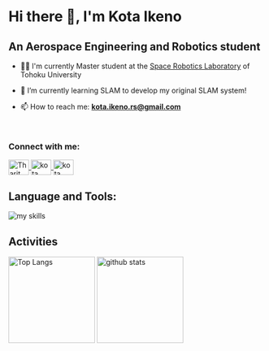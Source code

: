 # Hi there 👋, I'm Kota Ikeno
<!-- 1. GitHub username -->
<!-- 
<div align="right">
  <img src="https://github.com/mendelas" />
</div> 
-->

<!-- 2. profile -->
## An Aerospace Engineering and Robotics student

- 🧑‍💻 I'm currently Master student at the [Space Robotics Laboratory](http://www.astro.mech.tohoku.ac.jp/e/index.html) of Tohoku University

- 🌱 I’m currently learning SLAM to develop my original SLAM system!

- 📫 How to reach me: **kota.ikeno.rs@gmail.com**
<br>

<h3 align="left">Connect with me:</h3>
<p align="left">
    <a href="https://www.linkedin.com/in/航太-池野-5930102a8/" target="blank">
        <img align="center" src="https://raw.githubusercontent.com/rahuldkjain/github-profile-readme-generator/master/src/images/icons/Social/linked-in-alt.svg" alt="Tharit Sinsunthorn" height="30" width="40" />
    </a>
    <a href="https://www.facebook.com/profile.php?id=100089370167945" target="blank">
        <img align="center" src="https://raw.githubusercontent.com/rahuldkjain/github-profile-readme-generator/master/src/images/icons/Social/facebook.svg" alt="kota ikeno" height="30" width="40" />
    </a>
    <a href="https://x.com/ikeno_rs?s=21&t=I-jjUJUi4LP2hDEfd8e2TA" target="blank">
        <img align="center" src="https://raw.githubusercontent.com/rahuldkjain/github-profile-readme-generator/master/src/images/icons/Social/twitter.svg" alt="kota ikeno" height="30" width="40" />
    </a>
</p>

<!-- 3. technology stack -->
<!-- light mode：theme=light, dark mode：theme=dark -->
<!-- choice of icon：https://arc.net/l/quote/zizyykfh -->
## Language and Tools:
<img alt="my skills" src="https://skillicons.dev/icons?theme=light&perline=7&i=cpp,c,python,kotlin,dart,matlab,cmake,flutter,docker,androidstudio,bash,git,ros" />
<br>


<!-- 4. GitHub username -->
<!-- light mode：theme=light, dark mode：theme=vue-dark  -->
## Activities

<div align="left"> 
  <img alt="Top Langs" height="170px" src="https://github-readme-stats.vercel.app/api?username=mendelas&theme=light&layout=compact" />
  <img alt="github stats" height="170px" src="https://github-readme-stats.vercel.app/api/top-langs/?username=mendelas&theme=light&layout=compact" />
</div>




<!--
This repository is a ✨ _special_ ✨ repository because its `README.md` (this file) appears on your GitHub profile.

Here are some ideas to get you started:

- 🔭 I’m currently working on ...
- 🌱 I’m currently learning ...
- 👯 I’m looking to collaborate on ...
- 🤔 I’m looking for help with ...
- 💬 Ask me about ...
- 📫 How to reach me: ...
- 😄 Pronouns: ...
- ⚡ Fun fact: ...
-->

